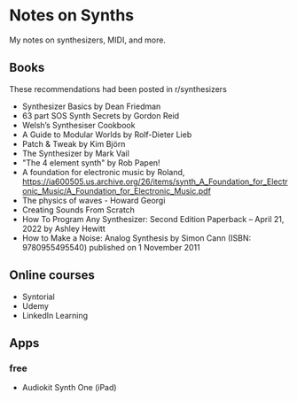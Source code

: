 # Notes on Synths

My notes on synthesizers,  MIDI, and more.

## Books

These recommendations had been posted in r/synthesizers

* Synthesizer Basics by Dean Friedman
* 63 part SOS Synth Secrets by Gordon Reid
* Welsh’s Synthesiser Cookbook
* A Guide to Modular Worlds by Rolf-Dieter Lieb
* Patch & Tweak by Kim Björn
* The Synthesizer by Mark Vail
* "The 4 element synth" by Rob Papen!
* A foundation for electronic music by Roland, https://ia600505.us.archive.org/26/items/synth_A_Foundation_for_Electronic_Music/A_Foundation_for_Electronic_Music.pdf
* The physics of waves - Howard Georgi
* Creating Sounds From Scratch
* How To Program Any Synthesizer: Second Edition Paperback – April 21, 2022 by Ashley Hewitt
* How to Make a Noise: Analog Synthesis by Simon Cann (ISBN: 9780955495540) published on 1 November 2011

## Online courses

* Syntorial
* Udemy
* LinkedIn Learning

## Apps

### free

* Audiokit Synth One (iPad)

